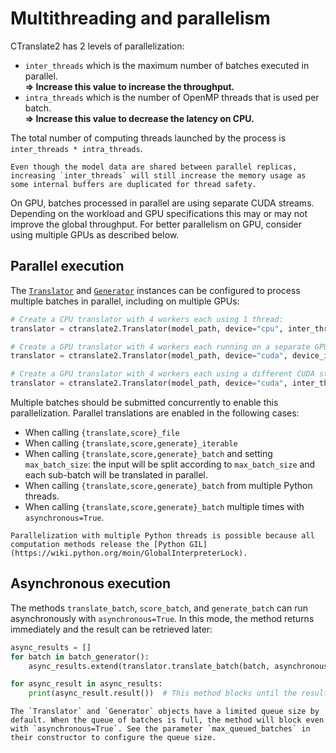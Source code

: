 # Multithreading and parallelism

CTranslate2 has 2 levels of parallelization:

* `inter_threads` which is the maximum number of batches executed in parallel.<br/>**=> Increase this value to increase the throughput.**
* `intra_threads` which is the number of OpenMP threads that is used per batch.<br/>**=> Increase this value to decrease the latency on CPU.**

The total number of computing threads launched by the process is `inter_threads * intra_threads`.

```{note}
Even though the model data are shared between parallel replicas, increasing `inter_threads` will still increase the memory usage as some internal buffers are duplicated for thread safety.
```

On GPU, batches processed in parallel are using separate CUDA streams. Depending on the workload and GPU specifications this may or may not improve the global throughput. For better parallelism on GPU, consider using multiple GPUs as described below.

## Parallel execution

The [`Translator`](python/ctranslate2.Translator.rst) and [`Generator`](python/ctranslate2.Generator.rst) instances can be configured to process multiple batches in parallel, including on multiple GPUs:

```python
# Create a CPU translator with 4 workers each using 1 thread:
translator = ctranslate2.Translator(model_path, device="cpu", inter_threads=4, intra_threads=1)

# Create a GPU translator with 4 workers each running on a separate GPU:
translator = ctranslate2.Translator(model_path, device="cuda", device_index=[0, 1, 2, 3])

# Create a GPU translator with 4 workers each using a different CUDA stream:
translator = ctranslate2.Translator(model_path, device="cuda", inter_threads=4)
```

Multiple batches should be submitted concurrently to enable this parallelization. Parallel translations are enabled in the following cases:

* When calling `{translate,score}_file`
* When calling `{translate,score,generate}_iterable`
* When calling `{translate,score,generate}_batch` and setting `max_batch_size`: the input will be split according to `max_batch_size` and each sub-batch will be translated in parallel.
* When calling `{translate,score,generate}_batch` from multiple Python threads.
* When calling `{translate,score,generate}_batch` multiple times with `asynchronous=True`.

```{note}
Parallelization with multiple Python threads is possible because all computation methods release the [Python GIL](https://wiki.python.org/moin/GlobalInterpreterLock).
```

## Asynchronous execution

The methods `translate_batch`, `score_batch`, and `generate_batch` can run asynchronously with `asynchronous=True`. In this mode, the method returns immediately and the result can be retrieved later:

```python
async_results = []
for batch in batch_generator():
    async_results.extend(translator.translate_batch(batch, asynchronous=True))

for async_result in async_results:
    print(async_result.result())  # This method blocks until the result is available.
```

```{attention}
The `Translator` and `Generator` objects have a limited queue size by default. When the queue of batches is full, the method will block even with `asynchronous=True`. See the parameter `max_queued_batches` in their constructor to configure the queue size.
```

